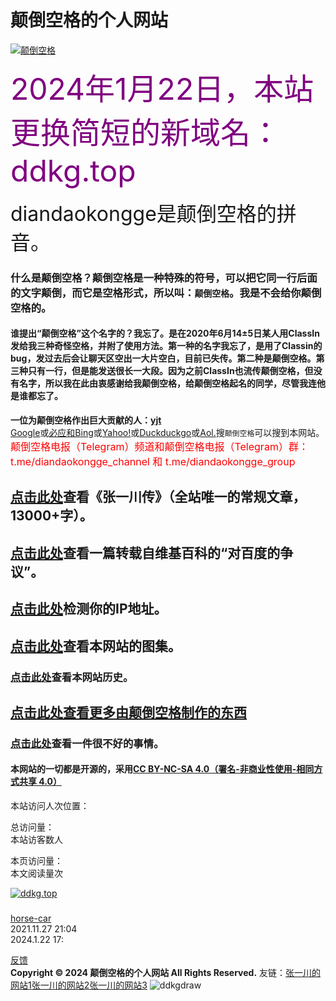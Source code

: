 # 颠倒空格的个人网站
[![颠倒空格](https://user-images.githubusercontent.com/94299076/167138129-4174978a-a417-4c03-ad4c-c89d289e9858.png)](https://ddkg.top)  

<font size="9" color="purple">2024年1月22日，本站更换简短的新域名：ddkg.top  </font>   
 
<font size="6">diandaokongge是颠倒空格的拼音。 </font>  
### 什么是颠倒空格？颠倒空格是一种特殊的符号，可以把它同一行后面的文字颠倒，而它是空格形式，所以叫：`颠倒空格`。我是不会给你颠倒空格的。  
#### 谁提出“颠倒空格”这个名字的？我忘了。是在2020年6月14±5日某人用ClassIn发给我三种奇怪空格，并附了使用方法。第一种的名字我忘了，是用了Classin的bug，发过去后会让聊天区空出一大片空白，目前已失传。第二种是颠倒空格。第三种只有一行，但是能发送很长一大段。因为之前ClassIn也流传颠倒空格，但没有名字，所以我在此由衷感谢给我颠倒空格，给颠倒空格起名的同学，尽管我连他是谁都忘了。  
**一位为颠倒空格作出巨大贡献的人：[yjt](https://ddkg.top/article/yjt)**  
[Google](https://www.google.com)或[必应和Bing](https://www.bing.com)或[Yahoo!](https://www.yahoo.com)或[Duckduckgo](https://duckduckgo.com)或[Aol.](https://www.aol.com)搜`颠倒空格`可以搜到本网站。  
<font size="3" color="red">颠倒空格电报（Telegram）频道和颠倒空格电报（Telegram）群：t.me/diandaokongge_channel  和  t.me/diandaokongge_group</font>  
## [点击此处](https://ddkg.top/zyc)查看《张一川传》（全站唯一的常规文章，13000+字）。  
## [点击此处](https://ddkg.top/article/sb)查看一篇转载自维基百科的“对百度的争议”。
## [点击此处](https://ddkg.top/checkip)检测你的IP地址。
## [点击此处](https://ddkg.top/picture)查看本网站的图集。
### [点击此处](https://ddkg.top/update)查看本网站历史。 
## **[点击此处查看更多由颠倒空格制作的东西](https://ddkg.top/more)**
### [点击此处](https://ddkg.top/article/bad)查看一件很不好的事情。  

<!-- 公示：公元2021年12月1日北京时间晚上8时50分至9时18分,被LOIC攻击。据站长调查，在那一段时间里，本网站被一名姓姜的黑客攻击，是站长的某同班同学，性别男，当时11岁。在第二天，姜向站长承认错误，故我不再追究其责任。  
 公示：在2022年4月下旬，时常有LOIC和HOIC攻击本网站。据站长调查，在那一段时间里，本网站被一名骇客——张一川攻击，至少攻击了10个G，是站长的某朋友，性别男，当时11岁，态度极其恶劣。站长对骇客张一川进行了五倍的以牙还牙。 -->

#### 本网站的一切都是开源的，采用[CC BY-NC-SA 4.0（署名-非商业性使用-相同方式共享 4.0）](https://creativecommons.org/licenses/by-nc-sa/4.0/deed.zh)

本站访问人次位置：

<script type="text/javascript" src="//rf.revolvermaps.com/0/0/6.js?i=5urd982oaqn&amp;m=7&amp;c=e63100&amp;cr1=ffffff&amp;f=arial&amp;l=0&amp;bv=90&amp;lx=-420&amp;ly=420&amp;hi=20&amp;he=7&amp;hc=a8ddff&amp;rs=80" async="async"></script>

<script type="text/javascript" src="busuanzi.js"></script>    
<script async src="//busuanzi.ibruce.info/busuanzi/2.3/busuanzi.pure.mini.js">
</script>  

总访问量：  
<span id="busuanzi_container_site_uv">
  本站访客数<span id="busuanzi_value_site_uv"></span>人
</span>

本页访问量：  
<span id="busuanzi_container_page_pv">
  本文阅读量<span id="busuanzi_value_page_pv"></span>次
</span>

[![ddkg.top](https://github.com/diandaokongge/diandaokongge.github.io/assets/94299076/4ab5e796-3c6b-4ead-bffc-e332d1376fff)](ddkg.top)

<script type="text/javascript" src="https://www.c1n.cn/js/checkUrl.js" ></script>

<script  color="255,174,200" opacity='1' zIndex="-1" count="250" src="https://cdn.bootcss.com/canvas-nest.js/2.0.4/canvas-nest.js" type="text/javascript"></script>

### <span id="runtime_span"></span><script type="text/javascript">function show_runtime(){window.setTimeout("show_runtime()",1000);X=new Date("11/27/2021 21:04:00");Y=new Date();T=(Y.getTime()-X.getTime());M=24*60*60*1000;a=T/M;A=Math.floor(a);b=(a-A)*24;B=Math.floor(b);c=(b-B)*60;C=Math.floor((b-B)*60);D=Math.floor((c-C)*60);runtime_span.innerHTML="本站已运行: "+A+"天"+B+"小时"+C+"分"+D+"秒"}show_runtime();</script> 

[horse-car](https://ddkg.top/时间像小马车.m4a)  
2021.11.27  21:04  
2024.1.22  17:

   [反馈](https://ddkg.top/fdbk)  
**Copyright © 2024 颠倒空格的个人网站 All Rights Reserved.** 友链：[张一川的网站1](http://bjjh201703.com/)[张一川的网站2](https://zzzzzyc.github.io)[张一川的网站3](http://zzzzzyc.top)
![ddkgdraw](https://github.com/diandaokongge/diandaokongge.github.io/assets/94299076/15c7e65c-58f1-4650-b835-8c0110f2c8d4)
